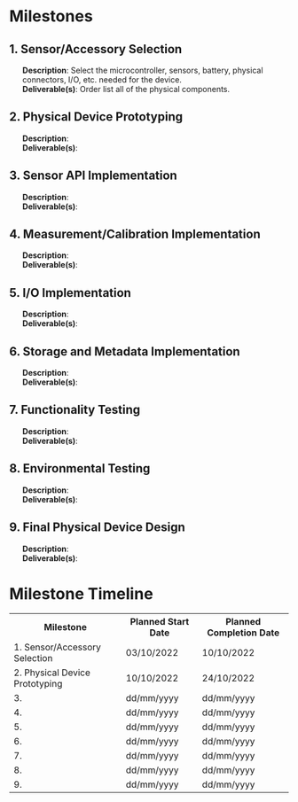 # Milestones

## 1. Sensor/Accessory Selection
<ul>
  <b>Description</b>: Select the microcontroller, sensors, battery, physical connectors, I/O, etc. needed for the device.
  <br/>
  <b>Deliverable(s)</b>: Order list all of the physical components.
</ul>

## 2. Physical Device Prototyping
<ul>
  <b>Description</b>: 
  <br/>
  <b>Deliverable(s)</b>: 
</ul>

## 3. Sensor API Implementation
<ul>
  <b>Description</b>: 
  <br/>
  <b>Deliverable(s)</b>: 
</ul>

## 4. Measurement/Calibration Implementation
<ul>
  <b>Description</b>: 
  <br/>
  <b>Deliverable(s)</b>: 
</ul>

## 5. I/O Implementation
<ul>
  <b>Description</b>: 
  <br/>
  <b>Deliverable(s)</b>: 
</ul>

## 6. Storage and Metadata Implementation
<ul>
  <b>Description</b>: 
  <br/>
  <b>Deliverable(s)</b>: 
</ul>

## 7. Functionality Testing
<ul>
  <b>Description</b>: 
  <br/>
  <b>Deliverable(s)</b>: 
</ul>

## 8. Environmental Testing
<ul>
  <b>Description</b>: 
  <br/>
  <b>Deliverable(s)</b>: 
</ul>

## 9. Final Physical Device Design
<ul>
  <b>Description</b>: 
  <br/>
  <b>Deliverable(s)</b>: 
</ul>

# Milestone Timeline
<table>
  <tr>
    <th>Milestone</th>
    <th>Planned Start Date</th>
    <th>Planned Completion Date</th>
  </tr>
  <tr>
    <td>1. Sensor/Accessory Selection</td>
    <td>03/10/2022</td>
    <td>10/10/2022</td>
  </tr>
  <tr>
    <td>2. Physical Device Prototyping</td>
    <td>10/10/2022</td>
    <td>24/10/2022</td>
  </tr>
  <tr>
    <td>3.</td>
    <td>dd/mm/yyyy</td>
    <td>dd/mm/yyyy</td>
  </tr>
  <tr>
    <td>4.</td>
    <td>dd/mm/yyyy</td>
    <td>dd/mm/yyyy</td>
  </tr>
  <tr>
    <td>5.</td>
    <td>dd/mm/yyyy</td>
    <td>dd/mm/yyyy</td>
  </tr>
  <tr>
    <td>6.</td>
    <td>dd/mm/yyyy</td>
    <td>dd/mm/yyyy</td>
  </tr>
  <tr>
    <td>7.</td>
    <td>dd/mm/yyyy</td>
    <td>dd/mm/yyyy</td>
  </tr>
  <tr>
    <td>8.</td>
    <td>dd/mm/yyyy</td>
    <td>dd/mm/yyyy</td>
  </tr>
  <tr>
    <td>9.</td>
    <td>dd/mm/yyyy</td>
    <td>dd/mm/yyyy</td>
  </tr>
</table>
